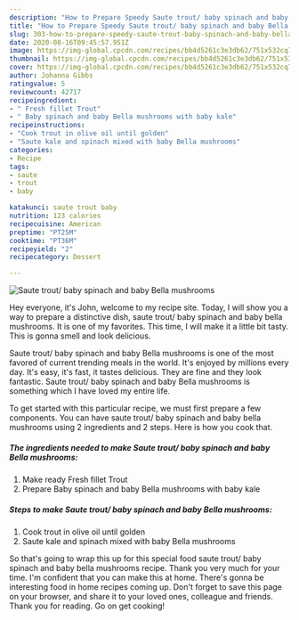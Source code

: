 ```yaml
---
description: "How to Prepare Speedy Saute trout/ baby spinach and baby Bella mushrooms"
title: "How to Prepare Speedy Saute trout/ baby spinach and baby Bella mushrooms"
slug: 303-how-to-prepare-speedy-saute-trout-baby-spinach-and-baby-bella-mushrooms
date: 2020-08-16T09:45:57.951Z
image: https://img-global.cpcdn.com/recipes/bb4d5261c3e3db62/751x532cq70/saute-trout-baby-spinach-and-baby-bella-mushrooms-recipe-main-photo.jpg
thumbnail: https://img-global.cpcdn.com/recipes/bb4d5261c3e3db62/751x532cq70/saute-trout-baby-spinach-and-baby-bella-mushrooms-recipe-main-photo.jpg
cover: https://img-global.cpcdn.com/recipes/bb4d5261c3e3db62/751x532cq70/saute-trout-baby-spinach-and-baby-bella-mushrooms-recipe-main-photo.jpg
author: Johanna Gibbs
ratingvalue: 5
reviewcount: 42717
recipeingredient:
- " Fresh fillet Trout"
- " Baby spinach and baby Bella mushrooms with baby kale"
recipeinstructions:
- "Cook trout in olive oil until golden"
- "Saute kale and spinach mixed with baby Bella mushrooms"
categories:
- Recipe
tags:
- saute
- trout
- baby

katakunci: saute trout baby 
nutrition: 123 calories
recipecuisine: American
preptime: "PT25M"
cooktime: "PT36M"
recipeyield: "2"
recipecategory: Dessert

---
```



![Saute trout/ baby spinach and baby Bella mushrooms](https://img-global.cpcdn.com/recipes/bb4d5261c3e3db62/751x532cq70/saute-trout-baby-spinach-and-baby-bella-mushrooms-recipe-main-photo.jpg)

Hey everyone, it's John, welcome to my recipe site. Today, I will show you a way to prepare a distinctive dish, saute trout/ baby spinach and baby bella mushrooms. It is one of my favorites. This time, I will make it a little bit tasty. This is gonna smell and look delicious.

Saute trout/ baby spinach and baby Bella mushrooms is one of the most favored of current trending meals in the world. It's enjoyed by millions every day. It's easy, it's fast, it tastes delicious. They are fine and they look fantastic. Saute trout/ baby spinach and baby Bella mushrooms is something which I have loved my entire life.




To get started with this particular recipe, we must first prepare a few components. You can have saute trout/ baby spinach and baby bella mushrooms using 2 ingredients and 2 steps. Here is how you cook that.

<!--inarticleads1-->

##### The ingredients needed to make Saute trout/ baby spinach and baby Bella mushrooms:

1. Make ready  Fresh fillet Trout
1. Prepare  Baby spinach and baby Bella mushrooms with baby kale




<!--inarticleads2-->

##### Steps to make Saute trout/ baby spinach and baby Bella mushrooms:

1. Cook trout in olive oil until golden
1. Saute kale and spinach mixed with baby Bella mushrooms




So that's going to wrap this up for this special food saute trout/ baby spinach and baby bella mushrooms recipe. Thank you very much for your time. I'm confident that you can make this at home. There's gonna be interesting food in home recipes coming up. Don't forget to save this page on your browser, and share it to your loved ones, colleague and friends. Thank you for reading. Go on get cooking!
